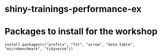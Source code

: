 # shiny-trainings-performance-ex

# Packages to install for the workshop
`install.packages(c("profvis", "fst", "arrow", "data.table", "microbenchmark", "tidyverse"))`
